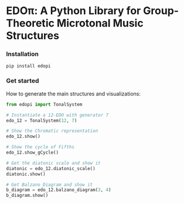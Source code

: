 # EDO&pi;: A Python Library for Group-Theoretic Microtonal Music Structures

### Installation
```
pip install edopi
```

### Get started
How to generate the main structures and visualizations:

```Python
from edopi import TonalSystem

# Instantiate a 12-EDO with generator 7
edo_12 = TonalSystem(12, 7)

# Show the Chromatic representation
edo_12.show()

# Show the cycle of Fifths
edo_12.show_gCycle()

# Get the diatonic scale and show it
diatonic = edo_12.diatonic_scale()
diatonic.show()

# Get Balzano Diagram and show it
b_diagram = edo_12.balzano_diagram(3, 4)
b_diagram.show()
```
